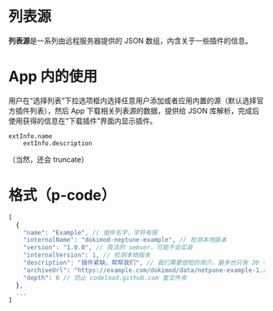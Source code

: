 # 列表源
**列表源**是一系列由远程服务器提供的 JSON 数组，内含关于一些插件的信息。
# App 内的使用
用户在“选择列表”下拉选项框内选择任意用户添加或者应用内置的源（默认选择官方插件列表），然后 App 下载相关列表源的数据，提供给 JSON 库解析，完成后使用获得的信息在“下载插件”界面内显示插件。
```
extInfo.name
    extInfo.description
```
（当然，还会 truncate）
# 格式（p-code）
```javascript
[
  {
    "name": "Example", // 插件名字，字符有限
    "internalName": "dokimod-neptune-example", // 检测本地版本
    "version": "1.0.0", // 简洁的 semver，可能不会实装
    "internalVersion": 1, // 检测本地版本
    "description": "插件紧缺，帮帮我们", // 我们需要很短的简介，最多也只有 20 字左右
    "archiveUrl": "https://example.com/dokimod/data/netpune-example-1.zip", // 可下载的 zip 地址，内部结构需要符合 Example Extension 的格式。可能会支持其他格式。
    "depth": 0 // 防止 codeload.github.com 套文件夹
  },
  ...
]
```

